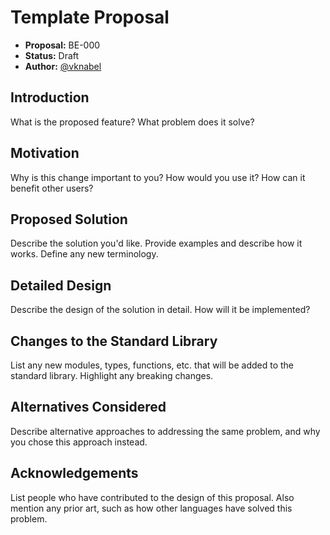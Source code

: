# Template Proposal

- **Proposal:** BE-000
- **Status:** Draft
- **Author:** [@vknabel](https://github.com/vknabel)

## Introduction

What is the proposed feature? What problem does it solve?

## Motivation

Why is this change important to you? How would you use it? How can it benefit other users?

## Proposed Solution

Describe the solution you'd like. Provide examples and describe how it works. Define any new terminology.

## Detailed Design

Describe the design of the solution in detail. How will it be implemented?

## Changes to the Standard Library

List any new modules, types, functions, etc. that will be added to the standard library. Highlight any breaking changes.

## Alternatives Considered

Describe alternative approaches to addressing the same problem, and why you chose this approach instead.

## Acknowledgements

List people who have contributed to the design of this proposal. Also mention any prior art, such as how other languages have solved this problem.
